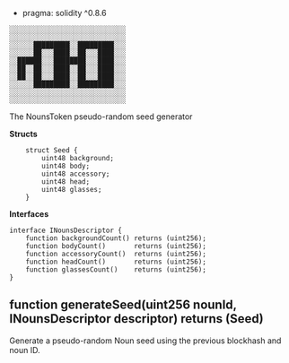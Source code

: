 - pragma: solidity ^0.8.6


```
░░░░░░░░░░░░░░░░░░░░░░░░░░░░░
░░░░░░░░░░░░░░░░░░░░░░░░░░░░░
░░░░░░█████████░░█████████░░░
░░░░░░██░░░████░░██░░░████░░░
░░██████░░░████████░░░████░░░
░░██░░██░░░████░░██░░░████░░░
░░██░░██░░░████░░██░░░████░░░
░░░░░░█████████░░█████████░░░
░░░░░░░░░░░░░░░░░░░░░░░░░░░░░
░░░░░░░░░░░░░░░░░░░░░░░░░░░░░
```



The NounsToken pseudo-random seed generator

**Structs**

```
    struct Seed {
        uint48 background;
        uint48 body;
        uint48 accessory;
        uint48 head;
        uint48 glasses;
    }
```

**Interfaces**

```
interface INounsDescriptor {
    function backgroundCount() returns (uint256);
    function bodyCount()       returns (uint256);
    function accessoryCount()  returns (uint256);
    function headCount()       returns (uint256);
    function glassesCount()    returns (uint256);
}
```



##  function generateSeed(uint256 nounId, INounsDescriptor descriptor) returns (Seed)

Generate a pseudo-random Noun seed using the previous blockhash and noun ID.




